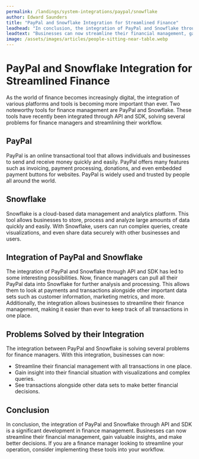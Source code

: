 ```yaml
---
permalink: /landings/system-integrations/paypal/snowflake
author: Edward Saunders
title: "PayPal and Snowflake Integration for Streamlined Finance"
leadhead: "In conclusion, the integration of PayPal and Snowflake through API and SDK is a significant development in finance management"
leadtext: "Businesses can now streamline their financial management, gain valuable insights, and make better decisions. If you are a finance manager looking to streamline your operation, consider implementing these tools into your workflow."
image: /assets/images/articles/people-sitting-near-table.webp
---
```

<div class="arttext">	<h1>PayPal and Snowflake Integration for Streamlined Finance</h1>
	<p>As the world of finance becomes increasingly digital, the integration of various platforms and tools is becoming more important than ever. Two noteworthy tools for finance management are PayPal and Snowflake. These tools have recently been integrated through API and SDK, solving several problems for finance managers and streamlining their workflow.</p>
	<h2>PayPal</h2>
	<p>PayPal is an online transactional tool that allows individuals and businesses to send and receive money quickly and easily. PayPal offers many features such as invoicing, payment processing, donations, and even embedded payment buttons for websites. PayPal is widely used and trusted by people all around the world.</p>
	<h2>Snowflake</h2>
	<p>Snowflake is a cloud-based data management and analytics platform. This tool allows businesses to store, process and analyze large amounts of data quickly and easily. With Snowflake, users can run complex queries, create visualizations, and even share data securely with other businesses and users.</p>
	<h2>Integration of PayPal and Snowflake</h2>
	<p>The integration of PayPal and Snowflake through API and SDK has led to some interesting possibilities. Now, finance managers can pull all their PayPal data into Snowflake for further analysis and processing. This allows them to look at payments and transactions alongside other important data sets such as customer information, marketing metrics, and more. Additionally, the integration allows businesses to streamline their finance management, making it easier than ever to keep track of all transactions in one place.</p>
	<h2>Problems Solved by their Integration</h2>
	<p>The integration between PayPal and Snowflake is solving several problems for finance managers. With this integration, businesses can now:</p>
	<ul>
		<li>Streamline their financial management with all transactions in one place.</li>
		<li>Gain insight into their financial situation with visualizations and complex queries.</li>
		<li>See transactions alongside other data sets to make better financial decisions.</li>
	</ul>
	<h2>Conclusion</h2>
	<p>In conclusion, the integration of PayPal and Snowflake through API and SDK is a significant development in finance management. Businesses can now streamline their financial management, gain valuable insights, and make better decisions. If you are a finance manager looking to streamline your operation, consider implementing these tools into your workflow.</p>
</div>